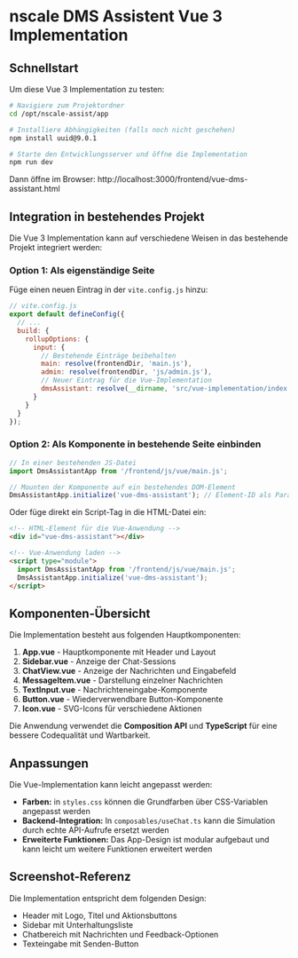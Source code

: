 # nscale DMS Assistent Vue 3 Implementation

## Schnellstart

Um diese Vue 3 Implementation zu testen:

```bash
# Navigiere zum Projektordner
cd /opt/nscale-assist/app

# Installiere Abhängigkeiten (falls noch nicht geschehen)
npm install uuid@9.0.1

# Starte den Entwicklungsserver und öffne die Implementation
npm run dev
```

Dann öffne im Browser: http://localhost:3000/frontend/vue-dms-assistant.html

## Integration in bestehendes Projekt

Die Vue 3 Implementation kann auf verschiedene Weisen in das bestehende Projekt integriert werden:

### Option 1: Als eigenständige Seite

Füge einen neuen Eintrag in der `vite.config.js` hinzu:

```javascript
// vite.config.js
export default defineConfig({
  // ...
  build: {
    rollupOptions: {
      input: {
        // Bestehende Einträge beibehalten
        main: resolve(frontendDir, 'main.js'),
        admin: resolve(frontendDir, 'js/admin.js'),
        // Neuer Eintrag für die Vue-Implementation
        dmsAssistant: resolve(__dirname, 'src/vue-implementation/index.html')
      }
    }
  }
});
```

### Option 2: Als Komponente in bestehende Seite einbinden

```javascript
// In einer bestehenden JS-Datei
import DmsAssistantApp from '/frontend/js/vue/main.js';

// Mounten der Komponente auf ein bestehendes DOM-Element
DmsAssistantApp.initialize('vue-dms-assistant'); // Element-ID als Parameter
```

Oder füge direkt ein Script-Tag in die HTML-Datei ein:

```html
<!-- HTML-Element für die Vue-Anwendung -->
<div id="vue-dms-assistant"></div>

<!-- Vue-Anwendung laden -->
<script type="module">
  import DmsAssistantApp from '/frontend/js/vue/main.js';
  DmsAssistantApp.initialize('vue-dms-assistant');
</script>
```

## Komponenten-Übersicht

Die Implementation besteht aus folgenden Hauptkomponenten:

1. **App.vue** - Hauptkomponente mit Header und Layout
2. **Sidebar.vue** - Anzeige der Chat-Sessions 
3. **ChatView.vue** - Anzeige der Nachrichten und Eingabefeld
4. **MessageItem.vue** - Darstellung einzelner Nachrichten
5. **TextInput.vue** - Nachrichteneingabe-Komponente
6. **Button.vue** - Wiederverwendbare Button-Komponente
7. **Icon.vue** - SVG-Icons für verschiedene Aktionen

Die Anwendung verwendet die **Composition API** und **TypeScript** für eine bessere Codequalität und Wartbarkeit.

## Anpassungen

Die Vue-Implementation kann leicht angepasst werden:

- **Farben:** in `styles.css` können die Grundfarben über CSS-Variablen angepasst werden
- **Backend-Integration:** In `composables/useChat.ts` kann die Simulation durch echte API-Aufrufe ersetzt werden
- **Erweiterte Funktionen:** Das App-Design ist modular aufgebaut und kann leicht um weitere Funktionen erweitert werden

## Screenshot-Referenz

Die Implementation entspricht dem folgenden Design:
- Header mit Logo, Titel und Aktionsbuttons
- Sidebar mit Unterhaltungsliste
- Chatbereich mit Nachrichten und Feedback-Optionen
- Texteingabe mit Senden-Button